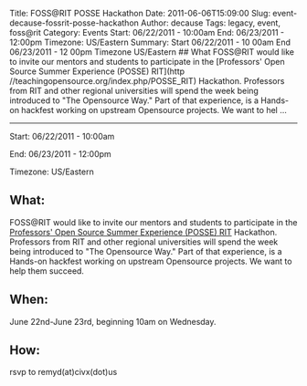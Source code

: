 Title: FOSS@RIT POSSE Hackathon
Date: 2011-06-06T15:09:00
Slug: event-decause-fossrit-posse-hackathon
Author: decause
Tags: legacy, event, foss@rit
Category: Events
Start: 06/22/2011 - 10:00am
End: 06/23/2011 - 12:00pm
Timezone: US/Eastern
Summary: Start  06/22/2011 - 10 00am  End  06/23/2011 - 12 00pm  Timezone  US/Eastern  ## What   FOSS@RIT would like to invite our mentors and students to participate in the [Professors' Open Source Summer Experience (POSSE) RIT](http //teachingopensource.org/index.php/POSSE_RIT) Hackathon. Professors from RIT and other regional universities will spend the week being introduced to "The Opensource Way." Part of that experience, is a Hands-on hackfest working on upstream Opensource projects. We want to hel ... 

---
Start: 06/22/2011 - 10:00am

End: 06/23/2011 - 12:00pm

Timezone: US/Eastern

## What:

FOSS@RIT would like to invite our mentors and students to participate in the
[Professors' Open Source Summer Experience (POSSE)
RIT](http://teachingopensource.org/index.php/POSSE_RIT) Hackathon. Professors
from RIT and other regional universities will spend the week being introduced
to "The Opensource Way." Part of that experience, is a Hands-on hackfest
working on upstream Opensource projects. We want to help them succeed.

## When:

June 22nd-June 23rd, beginning 10am on Wednesday.

## How:

rsvp to remyd(at)civx(dot)us

